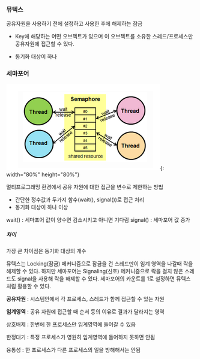 ### 뮤텍스

공유자원을 사용하기 전에 설정하고 사용한 후에 해제하는 잠금

- Key에 해당하는 어떤 오브젝트가 있으며 이 오브젝트를 소유한 스레드/프로세스만 공유자원에 접근할 수 있다.

- 동기화 대상이 하나

### 세마포어 

![semaphore](../image/semaphore.png){: width="80%" height="80%"}

멀티프로그래밍 환경에서 공유 자원에 대한 접근을 변수로 제한하는 방법

- 간단한 정수값과 두가지 함수(wait(), signal())로 접근 처리
- 동기화 대상이 하나 이상

wait() : 세마포어 값이 양수면 감소시키고 아니면 기다림
signal() : 세마포어 값 증가

##### 차이

가장 큰 차이점은 동기화 대상의 개수

뮤텍스는 Locking(잠금) 메커니즘으로 잠금을 건 스레드만이 임계 영역을 나갈때 락을 해제할 수 있다. 하지만 세마포어는 Signaling(신호) 메커니즘으로 락을 걸지 않은 스레드도 signal을 사용해 락을 해제할 수 있다. 세마포어의 카운트를 1로 설정하면 뮤텍스처럼 활용할 수 있다.

**공유자원** : 시스템안에서 각 프로세스, 스레드가 함께 접근할 수 있는 자원

**임계영역** : 공유 자원에 접근할 때 순서 등의 이유로 결과가 달라지는 영역

상호배제 : 한번에 한 프로세스만 임계영역에 들어갈 수 있음

한정대기 : 특정 프로세스가 영원히 임계영역에 들어하지 못하면 안됨

융통성 : 한 프로세스가 다른 프로세스의 일을 방해해서는 안됨